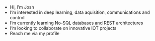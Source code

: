 - Hi, I’m Josh
- I’m interested in deep learning, data aquisition, communications and control
- I’m currently learning No-SQL databases and REST architectures
- I’m looking to collaborate on innovative IOT projects
- Reach me via my profile

<!---
GRAYZ16/GRAYZ16 is a ✨ special ✨ repository because its `README.md` (this file) appears on your GitHub profile.
You can click the Preview link to take a look at your changes.
--->
